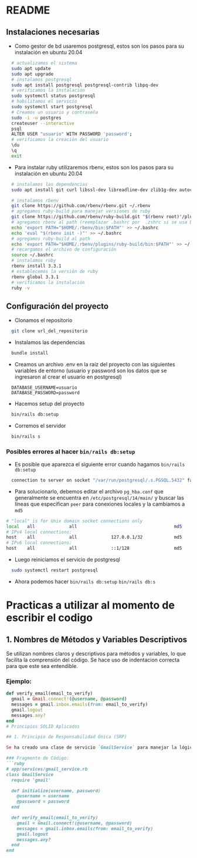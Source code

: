 # README

## Instalaciones necesarias
- Como gestor de bd usaremos postgresql, estos son los pasos para su instalación en ubuntu 20.04
```bash
  # actualizamos el sistema
  sudo apt update
  sudo apt upgrade
  # instalamos postgresql
  sudo apt install postgresql postgresql-contrib libpq-dev
  # verificamos la instalación
  sudo systemctl status postgresql
  # habilitamos el servicio
  sudo systemctl start postgresql
  # Creamos un usuario y contraseña
  sudo -i -u postgres
  createuser --interactive
  psql
  ALTER USER "usuario" WITH PASSWORD 'password';
  # verificamos la creación del usuario
  \du
  \q
  exit
```
  
- Para instalar ruby utilizaremos rbenv, estos son los pasos para su instalación en ubuntu 20.04
```bash
  # instalamos las dependencias
  sudo apt install git curl libssl-dev libreadline-dev zlib1g-dev autoconf bison build-essential libyaml-dev libsqlite3-dev sqlite3 libxml2-dev libxslt1-dev libcurl4-openssl-dev software-properties-common libffi-dev

  # instalamos rbenv
  git clone https://github.com/rbenv/rbenv.git ~/.rbenv
  # agregamos ruby-build para manejar versiones de ruby
  git clone https://github.com/rbenv/ruby-build.git "$(rbenv root)"/plugins/ruby-build
  # agregamos rbenv al path (reemplazar .bashrc por  .zshrc si se usa bash)
  echo 'export PATH="$HOME/.rbenv/bin:$PATH"' >> ~/.bashrc
  echo 'eval "$(rbenv init -)"' >> ~/.bashrc
  # agregamos ruby-build al path
  echo 'export PATH="$HOME/.rbenv/plugins/ruby-build/bin:$PATH"' >> ~/.bashrc
  # recargamos el archivo de configuración
  source ~/.bashrc
  # instalamos ruby
  rbenv install 3.3.1
  # establecemos la versión de ruby
  rbenv global 3.3.1
  # verificamos la instalación
  ruby -v
```

## Configuración del proyecto
- Clonamos el repositorio
```bash
  git clone url_del_repositorio
```
- Instalamos las dependencias
```bash
  bundle install
```
- Creamos un archivo .env en la raíz del proyecto con las siguientes variables de entorno (usuario y password son los datos que se ingresaron al crear el usuario en postgresql)
```
  DATABASE_USERNAME=usuario
  DATABASE_PASSWORD=password
```
- Hacemos setup del proyecto
```bash
  bin/rails db:setup
```
- Corremos el servidor
```bash
  bin/rails s
```
### Posibles errores al hacer `bin/rails db:setup`
- Es posible que aparezca el siguiente error cuando hagamos `bin/rails db:setup`
```bash
  connection to server on socket "/var/run/postgresql/.s.PGSQL.5432" failed: FATAL:  Peer authentication failed for user
```
- Para solucionarlo, debemos editar el archivo `pg_hba.conf` que generalmente se encuentra en `/etc/postgresql/14/main/` y buscar las líneas que especifican `peer` para conexiones locales y la cambiamos a `md5`
```bash
# "local" is for Unix domain socket connections only
local   all             all                                     md5
# IPv4 local connections:
host    all             all             127.0.0.1/32            md5
# IPv6 local connections:
host    all             all             ::1/128                 md5
```
- Luego reiniciamos el servicio de postgresql
```bash
  sudo systemctl restart postgresql
```
- Ahora podemos hacer `bin/rails db:setup` `bin/rails db:s`

# Practicas a utilizar al momento de escribir el codigo

## 1. Nombres de Métodos y Variables Descriptivos
Se utilizan nombres claros y descriptivos para métodos y variables, lo que facilita la comprensión del código.
Se hace uso de indentacion correcta para que este sea entendible.
### Ejemplo:
```ruby
def verify_email(email_to_verify)
  gmail = Gmail.connect!(@username, @password)
  messages = gmail.inbox.emails(from: email_to_verify)
  gmail.logout
  messages.any?
end
# Principios SOLID Aplicados

## 1. Principio de Responsabilidad Única (SRP)

Se ha creado una clase de servicio `GmailService` para manejar la lógica de conexión y verificación de correos electrónicos de Gmail, separando así la lógica de negocio del controlador.

### Fragmento de Código:
```ruby
# app/services/gmail_service.rb
class GmailService
  require 'gmail'

  def initialize(username, password)
    @username = username
    @password = password
  end

  def verify_email(email_to_verify)
    gmail = Gmail.connect!(@username, @password)
    messages = gmail.inbox.emails(from: email_to_verify)
    gmail.logout
    messages.any?
  end
end
